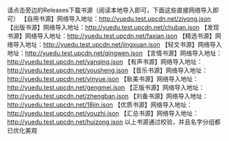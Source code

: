 请点击旁边的Releases下载书源（阅读本地导入即可，下面这些直接网络导入即可）
【自用书源】网络导入地址：http://yuedu.test.upcdn.net/ziyong.json
【出版书源】网络导入地址：http://yuedu.test.upcdn.net/chuban.json
【发现书源】网络导入地址：http://yuedu.test.upcdn.net/faxian.json
【精选书源】网络导入地址：http://yuedu.test.upcdn.net/jingxuan.json
【轻文书源】网络导入地址：http://yuedu.test.upcdn.net/qingwen.json
【言情书源】网络导入地址：http://yuedu.test.upcdn.net/yanqing.json
【有声书源】网络导入地址：http://yuedu.test.upcdn.net/yousheng.json
【音乐书源】网络导入地址：http://yuedu.test.upcdn.net/yinyue.json
【耿美书源】网络导入地址：http://yuedu.test.upcdn.net/gengmei.json
【正版书源】网络导入地址：http://yuedu.test.upcdn.net/zhengban.json
【刘备书源】网络导入地址：http://yuedu.test.upcdn.net/18jin.json
【优质书源】网络导入地址：http://yuedu.test.upcdn.net/youzhi.json
【汇总书源】网络导入地址：http://yuedu.test.upcdn.net/huizong.json
 以上书源通过校验，并且名字分组都已优化美观
